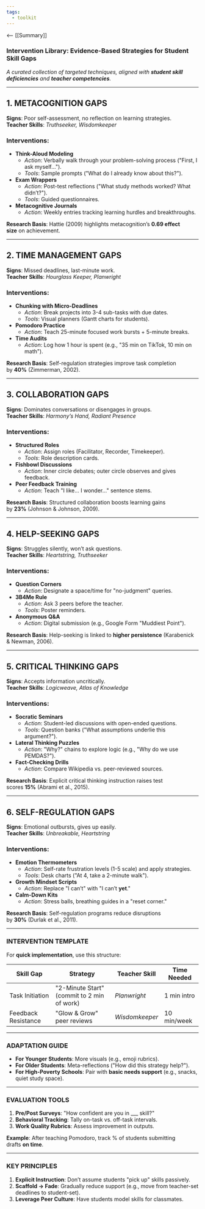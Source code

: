 ```yaml
---
tags:
  - toolkit
---
```

<-- [[Summary]]
### **Intervention Library: Evidence-Based Strategies for Student Skill Gaps**

_A curated collection of targeted techniques, aligned with **student skill deficiencies** and **teacher competencies**._

---

## **1. METACOGNITION GAPS**

**Signs**: Poor self-assessment, no reflection on learning strategies.  
**Teacher Skills**: _Truthseeker, Wisdomkeeper_

### **Interventions:**

- **Think-Aloud Modeling**
    - _Action_: Verbally walk through your problem-solving process ("First, I ask myself...").
    - _Tools_: Sample prompts ("What do I already know about this?").
- **Exam Wrappers**
    - _Action_: Post-test reflections ("What study methods worked? What didn’t?").
    - _Tools_: Guided questionnaires.
- **Metacognitive Journals**
    - _Action_: Weekly entries tracking learning hurdles and breakthroughs.

**Research Basis**: Hattie (2009) highlights metacognition’s **0.69 effect size** on achievement.

---

## **2. TIME MANAGEMENT GAPS**

**Signs**: Missed deadlines, last-minute work.  
**Teacher Skills**: _Hourglass Keeper, Planwright_

### **Interventions:**

- **Chunking with Micro-Deadlines**
    - _Action_: Break projects into 3-4 sub-tasks with due dates.
    - _Tools_: Visual planners (Gantt charts for students).
- **Pomodoro Practice**
    - _Action_: Teach 25-minute focused work bursts + 5-minute breaks.
- **Time Audits**
    - _Action_: Log how 1 hour is spent (e.g., "35 min on TikTok, 10 min on math").

**Research Basis**: Self-regulation strategies improve task completion by **40%** (Zimmerman, 2002).

---

## **3. COLLABORATION GAPS**

**Signs**: Dominates conversations or disengages in groups.  
**Teacher Skills**: _Harmony’s Hand, Radiant Presence_

### **Interventions:**

- **Structured Roles**
    - _Action_: Assign roles (Facilitator, Recorder, Timekeeper).
    - _Tools_: Role description cards.
- **Fishbowl Discussions**
    - _Action_: Inner circle debates; outer circle observes and gives feedback.
- **Peer Feedback Training**
    - _Action_: Teach "I like... I wonder..." sentence stems.

**Research Basis**: Structured collaboration boosts learning gains by **23%** (Johnson & Johnson, 2009).

---

## **4. HELP-SEEKING GAPS**

**Signs**: Struggles silently, won’t ask questions.  
**Teacher Skills**: _Heartstring, Truthseeker_

### **Interventions:**

- **Question Corners**
    - _Action_: Designate a space/time for "no-judgment" queries.
- **3B4Me Rule**
    - _Action_: Ask 3 peers before the teacher.
    - _Tools_: Poster reminders.
- **Anonymous Q&A**
    - _Action_: Digital submission (e.g., Google Form "Muddiest Point").

**Research Basis**: Help-seeking is linked to **higher persistence** (Karabenick & Newman, 2006).

---

## **5. CRITICAL THINKING GAPS**

**Signs**: Accepts information uncritically.  
**Teacher Skills**: _Logicweave, Atlas of Knowledge_

### **Interventions:**

- **Socratic Seminars**
    - _Action_: Student-led discussions with open-ended questions.
    - _Tools_: Question banks ("What assumptions underlie this argument?").
- **Lateral Thinking Puzzles**
    - _Action_: "Why?" chains to explore logic (e.g., "Why do we use PEMDAS?").
- **Fact-Checking Drills**
    - _Action_: Compare Wikipedia vs. peer-reviewed sources.

**Research Basis**: Explicit critical thinking instruction raises test scores **15%** (Abrami et al., 2015).

---

## **6. SELF-REGULATION GAPS**

**Signs**: Emotional outbursts, gives up easily.  
**Teacher Skills**: _Unbreakable, Heartstring_

### **Interventions:**

- **Emotion Thermometers**
    - _Action_: Self-rate frustration levels (1-5 scale) and apply strategies.
    - _Tools_: Desk charts ("At 4, take a 2-minute walk").
- **Growth Mindset Scripts**
    - _Action_: Replace "I can’t" with "I can’t **yet**."
- **Calm-Down Kits**
    - _Action_: Stress balls, breathing guides in a "reset corner."

**Research Basis**: Self-regulation programs reduce disruptions by **30%** (Durlak et al., 2011).

---

### **INTERVENTION TEMPLATE**

For **quick implementation**, use this structure:

|**Skill Gap**|**Strategy**|**Teacher Skill**|**Time Needed**|
|---|---|---|---|
|Task Initiation|"2-Minute Start" (commit to 2 min of work)|_Planwright_|1 min intro|
|Feedback Resistance|"Glow & Grow" peer reviews|_Wisdomkeeper_|10 min/week|

---

### **ADAPTATION GUIDE**

- **For Younger Students**: More visuals (e.g., emoji rubrics).
- **For Older Students**: Meta-reflections ("How did this strategy help?").
- **For High-Poverty Schools**: Pair with **basic needs support** (e.g., snacks, quiet study space).

---

### **EVALUATION TOOLS**

1. **Pre/Post Surveys**: "How confident are you in ___ skill?"
2. **Behavioral Tracking**: Tally on-task vs. off-task intervals.
3. **Work Quality Rubrics**: Assess improvement in outputs.

**Example**: After teaching Pomodoro, track % of students submitting drafts **on time**.

---

### **KEY PRINCIPLES**

1. **Explicit Instruction**: Don’t assume students "pick up" skills passively.
2. **Scaffold → Fade**: Gradually reduce support (e.g., move from teacher-set deadlines to student-set).
3. **Leverage Peer Culture**: Have students model skills for classmates.